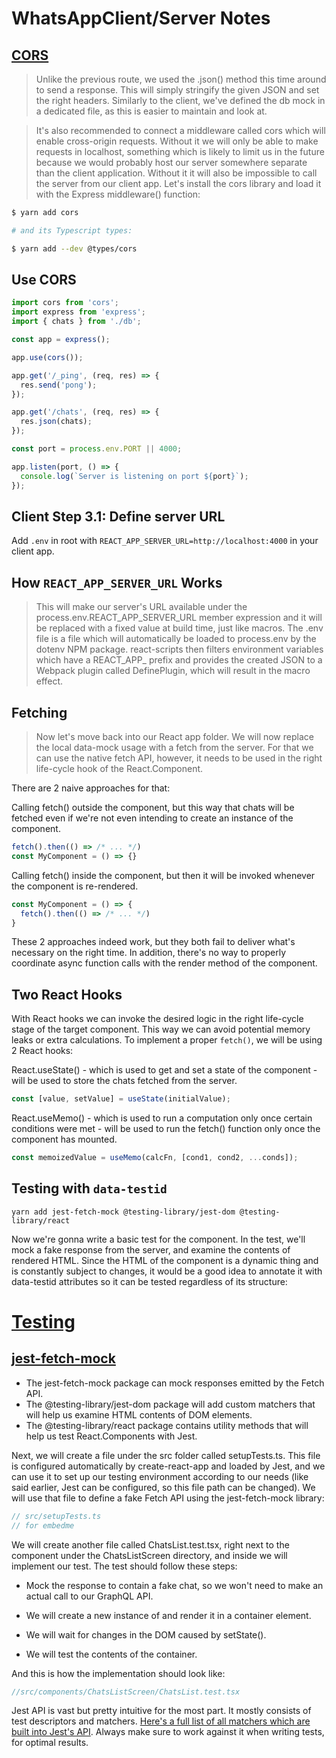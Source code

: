 # WhatsAppClient/Server Notes

## [CORS](https://www.tortilla.academy/Urigo/WhatsApp-Clone-Tutorial/master/next/step/3)

> Unlike the previous route, we used the .json() method this time around to send a response. This will simply stringify the given JSON and set the right headers. Similarly to the client, we've defined the db mock in a dedicated file, as this is easier to maintain and look at.

> It's also recommended to connect a middleware called cors which will enable cross-origin requests. Without it we will only be able to make requests in localhost, something which is likely to limit us in the future because we would probably host our server somewhere separate than the client application. Without it it will also be impossible to call the server from our client app. Let's install the cors library and load it with the Express middleware() function:

```sh
$ yarn add cors

# and its Typescript types:

$ yarn add --dev @types/cors
```

## Use CORS

```ts
import cors from 'cors';
import express from 'express';
import { chats } from './db';

const app = express();

app.use(cors());

app.get('/_ping', (req, res) => {
  res.send('pong');
});

app.get('/chats', (req, res) => {
  res.json(chats);
});

const port = process.env.PORT || 4000;

app.listen(port, () => {
  console.log(`Server is listening on port ${port}`);
});
```

## Client Step 3.1: Define server URL

Add `.env` in root with `REACT_APP_SERVER_URL=http://localhost:4000` in your client app.

## How `REACT_APP_SERVER_URL` Works

> This will make our server's URL available under the process.env.REACT_APP_SERVER_URL member expression and it will be replaced with a fixed value at build time, just like macros. The .env file is a file which will automatically be loaded to process.env by the dotenv NPM package. react-scripts then filters environment variables which have a REACT_APP_ prefix and provides the created JSON to a Webpack plugin called DefinePlugin, which will result in the macro effect.

## Fetching

> Now let's move back into our React app folder. We will now replace the local data-mock usage with a fetch from the server. For that we can use the native fetch API, however, it needs to be used in the right life-cycle hook of the React.Component.

There are 2 naive approaches for that:

Calling fetch() outside the component, but this way that chats will be fetched even if we're not even intending to create an instance of the component.

```js
fetch().then(() => /* ... */)
const MyComponent = () => {}
```

Calling fetch() inside the component, but then it will be invoked whenever the component is re-rendered.

```ts
const MyComponent = () => {
  fetch().then(() => /* ... */)
}
```
These 2 approaches indeed work, but they both fail to deliver what's necessary on the right time. In addition, there's no way to properly coordinate async function calls with the render method of the component.

## Two React Hooks

With React hooks we can invoke the desired logic in the right life-cycle stage of the target component. This way we can avoid potential memory leaks or extra calculations. To implement a proper `fetch()`, we will be using 2 React hooks:


React.useState() - which is used to get and set a state of the component - will be used to store the chats fetched from the server.

```ts
const [value, setValue] = useState(initialValue);
```

React.useMemo() - which is used to run a computation only once certain conditions were met - will be used to run the fetch() function only once the component has mounted.

```ts
const memoizedValue = useMemo(calcFn, [cond1, cond2, ...conds]);
```

## Testing with `data-testid`

`yarn add jest-fetch-mock @testing-library/jest-dom @testing-library/react`


Now we're gonna write a basic test for the <ChatsList /> component. In the test, we'll mock a fake response from the server, and examine the contents of rendered HTML. Since the HTML of the component is a dynamic thing and is constantly subject to changes, it would be a good idea to annotate it with data-testid attributes so it can be tested regardless of its structure:

# [Testing](https://www.tortilla.academy/Urigo/WhatsApp-Clone-Tutorial/master/next/step/5)

## [jest-fetch-mock](https://www.npmjs.com/package/jest-fetch-mock)


- The jest-fetch-mock package can mock responses emitted by the Fetch API.
- The @testing-library/jest-dom package will add custom matchers that will help us examine HTML contents of DOM elements.
- The @testing-library/react package contains utility methods that will help us test React.Components with Jest.

Next, we will create a file under the src folder called setupTests.ts. This file is configured automatically by create-react-app and loaded by Jest, and we can use it to set up our testing environment according to our needs (like said earlier, Jest can be configured, so this file path can be changed). We will use that file to define a fake Fetch API using the jest-fetch-mock library:

```ts
// src/setupTests.ts
// for embedme
```

We will create another file called ChatsList.test.tsx, right next to the <ChatsList /> component under the ChatsListScreen directory, and inside we will implement our test. The test should follow these steps:

- Mock the response to contain a fake chat, so we won't need to make an actual call to our GraphQL API.

- We will create a new instance of <ChatsList /> and render it in a container element.

- We will wait for changes in the DOM caused by setState().

- We will test the contents of the container.

And this is how the implementation should look like:

```ts
//src/components/ChatsListScreen/ChatsList.test.tsx
```

Jest API is vast but pretty intuitive for the most part. It mostly consists of test descriptors and matchers. [Here's a full list of all matchers which are built into Jest's API](https://jestjs.io/docs/en/expect). Always make sure to work against it when writing tests, for optimal results.